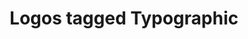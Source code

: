 ---
layout: blog_by_tag
title: 'Logos tagged Typographic'
tag: typographic
permalink: /unilogos/typographic/
---